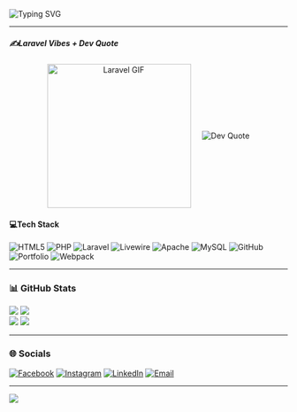<section>

<!-- Typing Animation -->
<img src="https://readme-typing-svg.herokuapp.com?font=Fira+Code&size=24&duration=4000&pause=1000&color=F7B801&center=true&vCenter=true&width=435&lines=Hi+I'm+Robby;Laravel+Enthusiast;Open+Source+Contributor" alt="Typing SVG" />

---

##### ✍️Laravel Vibes + Dev Quote

<div align="center" style="display:flex;justify-content:center;align-items:center;gap:20px;flex-wrap:wrap;">

<img src="https://media.giphy.com/media/v1.Y2lkPWVjZjA1ZTQ3dTI5MndxazhvcHR4ZjNmcHNic2FrZjRjMHUzam92OGk0anFua2tlaiZlcD12MV9naWZzX3NlYXJjaCZjdD1n/7J4P7cUur2DlErijp3/giphy.gif" width="260" alt="Laravel GIF" />

<img src="https://quotes-github-readme.vercel.app/api?type=horizontal&theme=tokyonight" alt="Dev Quote" />

</div>

#### 💻Tech Stack
![HTML5](https://img.shields.io/badge/html5-%23E34F26.svg?style=for-the-badge&logo=html5&logoColor=white)
![PHP](https://img.shields.io/badge/php-%23777BB4.svg?style=for-the-badge&logo=php&logoColor=white)
![Laravel](https://img.shields.io/badge/laravel-%23FF2D20.svg?style=for-the-badge&logo=laravel&logoColor=white)
![Livewire](https://img.shields.io/badge/livewire-%234e56a6.svg?style=for-the-badge&logo=livewire&logoColor=white)
![Apache](https://img.shields.io/badge/apache-%23D42029.svg?style=for-the-badge&logo=apache&logoColor=white)
![MySQL](https://img.shields.io/badge/mysql-4479A1.svg?style=for-the-badge&logo=mysql&logoColor=white)
![GitHub](https://img.shields.io/badge/github-%23121011.svg?style=for-the-badge&logo=github&logoColor=white)
![Portfolio](https://img.shields.io/badge/Portfolio-%23000000.svg?style=for-the-badge&logo=firefox&logoColor=%23FF7139)
![Webpack](https://img.shields.io/badge/webpack-%238DD6F9.svg?style=for-the-badge&logo=webpack&logoColor=black)

---

### 📊 GitHub Stats

![](https://github-readme-stats.vercel.app/api?username=r0b-by&theme=shadow_blue&hide_border=true&include_all_commits=true&count_private=true)  ![](https://nirzak-streak-stats.vercel.app/?user=r0b-by&theme=shadow_blue&hide_border=true)  
![](https://github-contributor-stats.vercel.app/api?username=r0b-by&limit=5&theme=shadow_blue&combine_all_yearly_contributions=true)  ![](https://github-readme-stats.vercel.app/api/top-langs/?username=r0b-by&theme=shadow_blue&hide_border=true&include_all_commits=true&count_private=true&layout=compact)

---

### 🌐 Socials

[![Facebook](https://img.shields.io/badge/Facebook-%231877F2.svg?logo=Facebook&logoColor=white)](https://facebook.com/robbix.gaming)
[![Instagram](https://img.shields.io/badge/Instagram-%23E4405F.svg?logo=Instagram&logoColor=white)](https://www.instagram.com/r0b_b.y/)
[![LinkedIn](https://img.shields.io/badge/LinkedIn-%230077B5.svg?logo=linkedin&logoColor=white)](https://linkedin.com/in/robby-adiyasa-putra-3b906b307)
[![Email](https://img.shields.io/badge/Email-D14836?logo=gmail&logoColor=white)](mailto:robbyadiyasaputra@gmail.com)

---

[![](https://visitcount.itsvg.in/api?id=r0b-by&icon=1&color=13)](https://visitcount.itsvg.in)

<!-- Proudly created with GPRM ( https://gprm.itsvg.in ) -->

</section>
